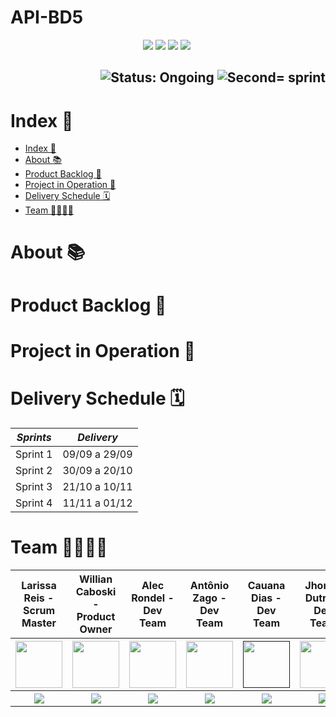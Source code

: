 # API-BD5

<p align="center">
        <img src="https://img.shields.io/badge/vuejs-%2335495e.svg?style=for-the-badge&logo=vuedotjs&logoColor=%234FC08D">
        <img src="https://img.shields.io/badge/java-%23ED8B00.svg?style=for-the-badge&logo=openjdk&logoColor=white">
        <img src="https://img.shields.io/badge/jira-%230A0FFF.svg?style=for-the-badge&logo=jira&logoColor=white">
        <img src="https://img.shields.io/badge/docker-%230db7ed.svg?style=for-the-badge&logo=docker&logoColor=white">
        <img src="https://img.shields.io/badge/" alt="">
</p>

<h2 align="right">
        <img src="https://img.shields.io/badge/status-ongoing-blue?style=for-the-badge&logo=appveyor" alt="Status: Ongoing">   
        <img src="https://img.shields.io/badge/sprint-1-blue?style=for-the-badge&logo=appveyor" alt="Second= sprint">
</h2>

# Index 📎

- [Index 📎](#index-)
- [About 📚](#about-)
- [Product Backlog 📍](#product-backlog-)
- [Project in Operation 📱](#project-in-operation-)
- [Delivery Schedule 🗓](#delivery-schedule-)
- [Team 👩‍💻👨‍💻](#team-)

# About 📚

<p align="justify"></p>

# Product Backlog 📍

# Project in Operation 📱
 
# Delivery Schedule 🗓

| *Sprints*  | *Delivery* | 
| ---------- | ---------- | 
|  Sprint 1  |  09/09 a 29/09          | 
|  Sprint 2  |  30/09 a 20/10          | 
|  Sprint 3  |  21/10 a 10/11          | 
|  Sprint 4  |  11/11 a 01/12          |    

# Team 👩‍💻👨‍💻

<body>
        <div align="center">
                <table>
                <thead>
                        <th>Larissa Reis - Scrum Master</th>
                        <th>Willian Caboski - Product Owner</th>
                        <th>Alec Rondel - Dev Team</th>
                        <th>Antônio Zago - Dev Team</th>
                        <th>Cauana Dias - Dev Team</th>
                        <th>Jhonny Dutra - Dev Team</th>
                        <th>Nicolas Cursino - Dev Team</th>
                <thead>
                <tbody>
                        <tr>
                                <th><a href="https://github.com/larissa-fernanda"><img src="https://avatars.githubusercontent.com/u/111530654?v=4" width="75px" height="75px"/></a></th>
                                <th><a href="https://github.com/DankoCaboski"><img src="https://avatars.githubusercontent.com/u/109988937?v=4" width="75px" height="75px"/></a></th>
                                <th><a href="https://github.com/aleclr"><img src="https://avatars.githubusercontent.com/u/43094055?v=4" width="75px" height="75px"/></a></th>
                                <th><a href="https://github.com/Antonio-Zago"><img src="https://avatars.githubusercontent.com/u/80283126?v=4" width="75px" height="75px"/></a></th>
                                <th><a href=""><img src="" width="75px" height="75px"/></a></th>
                                <th><a href="https://github.com/dutrajy"><img src="https://avatars.githubusercontent.com/u/122806886?v=4" width="75px" height="75px"/></a></th>
                                <th><a href="https://github.com/nicursino"><img src="https://avatars.githubusercontent.com/u/67070670?v=4" width="75px" height="75px"/></a></th>
                        </tr>
                        <tr>
                                <th><a href="https://www.linkedin.com/in/larissa-reis-693568250"><img src="https://img.shields.io/badge/LinkedIn-0077B5?style=for-the-badge&logo=linkedin&logoColor=white"></a></th>
                                <th><a href=""><img src="https://img.shields.io/badge/LinkedIn-0077B5?style=for-the-badge&logo=linkedin&logoColor=white"></a></th>
                                <th><a href="linkedin.com/in/alecrondel"><img src="https://img.shields.io/badge/LinkedIn-0077B5?style=for-the-badge&logo=linkedin&logoColor=white"></a></th>
                                <th><a href="https://www.linkedin.com/in/antonio-zago-24230b206"><img src="https://img.shields.io/badge/LinkedIn-0077B5?style=for-the-badge&logo=linkedin&logoColor=white"></a></th>
                                <th><a href="https://www.linkedin.com/in/cauanadias?utm_source=share&utm_campaign=share_via&utm_content=profile&utm_medium=android_app"><img src="https://img.shields.io/badge/LinkedIn-0077B5?style=for-the-badge&logo=linkedin&logoColor=white"></a></th>
                                <th><a href="https://www.linkedin.com/in/dutrajy?utm_source=share&utm_campaign=share_via&utm_content=profile&utm_medium=android_app"><img src="https://img.shields.io/badge/LinkedIn-0077B5?style=for-the-badge&logo=linkedin&logoColor=white"></a></th>
                                <th><a href="https://www.linkedin.com/in/nicolas-magarifuchi-406935184"><img src="https://img.shields.io/badge/LinkedIn-0077B5?style=for-the-badge&logo=linkedin&logoColor=white"></a></th>
                        </tr>
                <tbody>
        </table>
